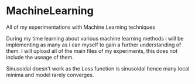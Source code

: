 # MachineLearning
All of my experimentations with Machine Learning techniques

During my time learning about various machine learning methods i will be implementing as many as i can myself to gain a further understanding of them. I will upload all of the main files of my experiments,
this does not include the useage of them.

Sinusoidal doesn't work as the Loss function is sinusoidal hence many local minima and model rarely converges.
